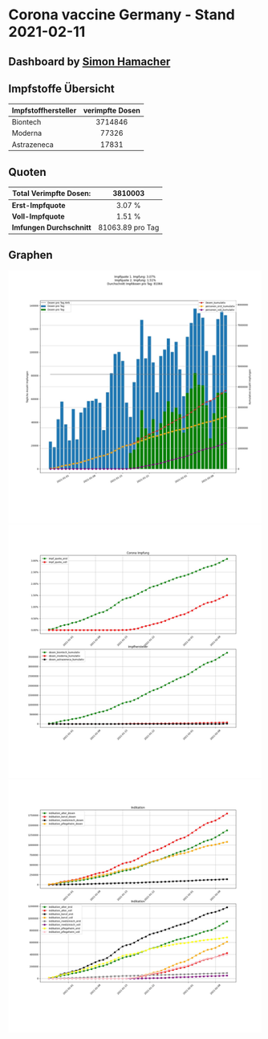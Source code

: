 # Corona vaccine Germany - Stand 2021-02-11
## Dashboard by [Simon Hamacher](https://www.shamacher.eu)
## Impfstoffe Übersicht
**Impfstoffhersteller** | **verimpfte Dosen**
-------- | :--------:
Biontech | 3714846
Moderna | 77326
Astrazeneca | 17831


## Quoten
**Total Verimpfte Dosen:** | 3810003
-------- | :--------:
**Erst-Impfquote** | 3.07 %
**Voll-Impfquote** | 1.51 %
**Imfungen Durchschnitt** | 81063.89 pro Tag
## Graphen
<img src="Impfungen-Corona-01.jpg" alt="Corona-1" title="optionaler Titel" />
<img src="Impfungen-Corona-02.jpg" alt="Corona-2" title="optionaler Titel" />
<img src="Impfungen-Corona-03.jpg" alt="Corona-3" title="optionaler Titel" />

